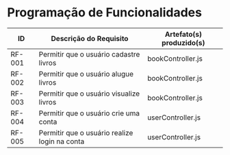# Programação de Funcionalidades


|ID    | Descrição do Requisito  | Artefato(s) produzido(s) |
|------|-----------------------------------------|----|
|RF-001| Permitir que o usuário cadastre livros | bookController.js | 
|RF-002| Permitir que o usuário alugue livros | bookController.js | 
|RF-003| Permitir que o usuário visualize livros | bookController.js | 
|RF-004| Permitir que o usuário crie uma conta | userController.js | 
|RF-005| Permitir que o usuário realize login na conta | userController.js | 
